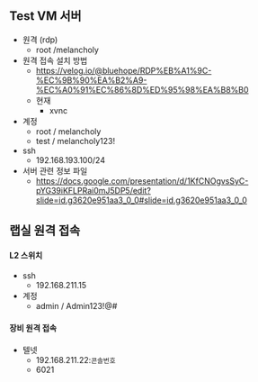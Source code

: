 ## Test VM 서버
- 원격 (rdp)
	- root /melancholy
- 원격 접속 설치 방법
	- https://velog.io/@bluehope/RDP%EB%A1%9C-%EC%9B%90%EA%B2%A9-%EC%A0%91%EC%86%8D%ED%95%98%EA%B8%B0
	- 현재 
		- xvnc
- 계정
	- root / melancholy
	- test / melancholy123!
- ssh
	- 192.168.193.100/24
- 서버 관련 정보 파일
	- https://docs.google.com/presentation/d/1KfCNOgvsSyC-pYG39iKFLPRai0mJ5DP5/edit?slide=id.g3620e951aa3_0_0#slide=id.g3620e951aa3_0_0
## 랩실 원격 접속
#### L2 스위치
- ssh
	- 192.168.211.15
- 계정
	- admin / Admin123!@#
#### 장비 원격 접속
- 텔넷
	- 192.168.211.22:`콘솔번호`
	- 6021